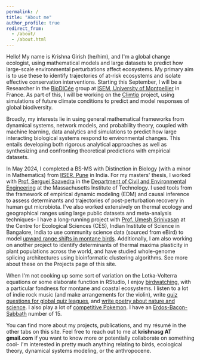 ```yaml
---
permalink: /
title: "About me"
author_profile: true
redirect_from: 
  - /about/
  - /about.html
---
```


Hello! My name is Krishna Girish (he/him), and I'm a global change ecologist, using mathematical models and large datasets to predict how large-scale environmental perturbations affect ecosystems. My primary aim is to use these to identify trajectories of at-risk ecosystems and isolate effective conservation interventions. Starting this September, I will be a Researcher in the [BioDICée](https://biodicee.edu.umontpellier.fr/) group at [ISEM, University of Montpellier](https://isem-evolution.fr/) in France. As part of this, I will be working on the [Climtip](https://www.climate-tipping-points.eu/) project, using simulations of future climate conditions to predict and model responses of global biodiversity. 

Broadly, my interests lie in using general mathematical frameworks from dynamical systems, network models, and probability theory, coupled with machine learning, data analytics and simulations to predict how large interacting biological systems respond to environmental changes. This entails developing both rigorous analytical approaches as well as synthesizing and confronting theoretical predictions with empirical datasets. 

In May 2024, I completed a BS-MS with Distinction in Biology (with a minor in Mathematics) from [IISER, Pune](https://www.iiserpune.ac.in/) in India. For my masters' thesis, I worked with [Prof. Serguei Saavedra](https://sites.google.com/site/sergueisaavedra/) in the [Department of Civil and Environmental Engineering](https://cee.mit.edu) at the Massachusetts Institute of Technology. I used tools from the framework of empirical dynamic modeling (EDM) and causal inference to assess determinants and trajectories of post-perturbation recovery in human gut microbiota. I've also worked extensively on thermal ecology and geographical ranges using large public datasets and meta-analysis techniques- I have a long-running project with [Prof. Umesh Srinivasan](https://ces.iisc.ac.in/?q=user/408) at the Centre for Ecological Sciences (CES), Indian Institute of Science in Bangalore, India to use community science data (sourced from eBird) to model [upward range shifts in montane birds](https://onlinelibrary.wiley.com/doi/abs/10.1111/btp.13133). Additionally, I am also working on another project to identify determinants of thermal maxima plasticity in plant populations across the world, and have studied whole-genome splicing architectures using bioinformatic clustering algorithms. See more about these on the Projects page of this site.

When I'm not cooking up some sort of variation on the Lotka-Volterra equations or some elaborate function in RStudio, I enjoy [birdwatching](https://ebird.org/profile/MzUwODg4/world), with a particular fondness for montane and coastal ecosystems. I listen to a lot of indie rock music (and make arrangements for the violin), write [quiz questions for global quiz leagues](https://zql.co.in), and [write poetry about nature and science](https://creesmas.substack.com). I also play a lot of [competitive Pokemon](https://play.pokemonshowdown.com). I have an [Erdos-Bacon-Sabbath](https://erdosbaconsabbath.fandom.com/wiki/Erd%C5%91s-Bacon-Sabbath_Wiki) number of 15. 

You can find more about my projects, publications, and my résumé in the other tabs on this site. Feel free to reach out to me at **krishnasg AT gmail.com** if you want to know more or potentially collaborate on something cool- I'm interested in pretty much anything relating to birds, ecological theory, dynamical systems modeling, or the anthropocene. 

